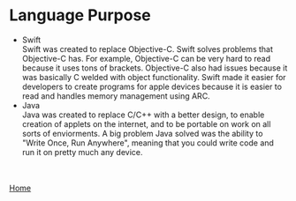 # Language Purpose
* Swift <br>
Swift was created to replace Objective-C. Swift solves problems that Objective-C has. For example, Objective-C can be very hard to read because it uses tons of brackets. Objective-C also had issues because it was basically C welded with object functionality. Swift made it easier for developers to create programs for apple devices because it is easier to read and handles memory management using ARC.
* Java <br>
Java was created to replace C/C++ with a better design, to enable creation of applets on the internet, and to be portable on work on all sorts of enviorments. A big problem Java solved was the ability to "Write Once, Run Anywhere", meaning that you could write code and run it on pretty much any device. 

<br><br>
[Home](README.md)
